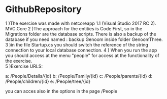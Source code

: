 # GithubRepository

1 )The exercise was made with netcoreapp 1.1 (Visual Studio 2017 RC 2). MVC.Core
2 )The approach for the entities is Code First, so in the Migrations folder are the database scripts. 
There is also a backup of the database if you need named : backup Genoom inside folder GenoomThree.
3 )in the file Startup.cs you should switch the reference of the string connection to your local database connection. 
4 ) When you run the app you should access at the menu "people" for access at the functionality of the exercise.   
5 )Exercise URLS:

  a:  /People/Details/{id}
  b:  /People/Family/{id}
  c:  /People/parents/{id}
  d:  /People/children/{id}
  e:  /People/tree/{id}
  
  
  you can acces also in the options in the page /People
  
  
   
  
  




